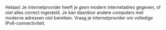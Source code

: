 Helaas! Je internetprovider heeft je *geen* modern internetadres gegeven, of *niet* alles correct ingesteld. Je kan daardoor andere  computers met moderne adressen *niet* bereiken. Vraag je internetprovider om volledige IPv6-connectiviteit.
